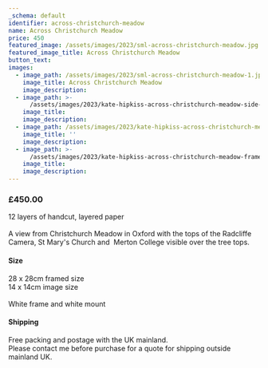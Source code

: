 ```yaml
---
_schema: default
identifier: across-christchurch-meadow
name: Across Christchurch Meadow
price: 450
featured_image: /assets/images/2023/sml-across-christchurch-meadow.jpg
featured_image_title: Across Christchurch Meadow
button_text:
images:
  - image_path: /assets/images/2023/sml-across-christchurch-meadow-1.jpg
    image_title: Across Christchurch Meadow
    image_description:
  - image_path: >-
      /assets/images/2023/kate-hipkiss-across-christchurch-meadow-side-view-ws.jpg
    image_title:
    image_description:
  - image_path: /assets/images/2023/kate-hipkiss-across-christchurch-meadow-framed-ws.jpg
    image_title: ''
    image_description:
  - image_path: >-
      /assets/images/2023/kate-hipkiss-across-christchurch-meadow-framed-side-view-ws.jpg
    image_title:
    image_description:
---
```

### **£450.00**

12 layers of handcut, layered paper<br><br>A view from Christchurch Meadow in Oxford with the tops of the Radcliffe Camera, St Mary's Church and&nbsp; Merton College visible over the tree tops.

#### Size

28 x 28cm framed size<br>14 x 14cm image size<br><br>White frame and white mount

#### Shipping

Free packing and postage with the UK mainland.<br>Please contact me before purchase for a quote for shipping outside mainland UK.